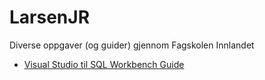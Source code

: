# LarsenJR
Diverse oppgaver (og guider) gjennom Fagskolen Innlandet

- [Visual Studio til SQL Workbench Guide](https://larsenjr.github.io/MySQLGuide)
